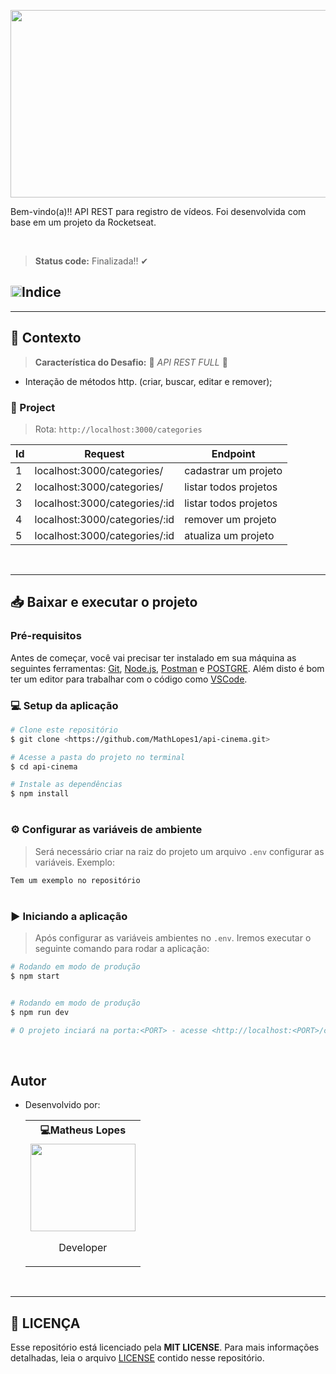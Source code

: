 <p align="center">
<img height="300" width="800" src="https://user-images.githubusercontent.com/70352508/158690466-fd8a5bdc-f094-48a9-94a5-0b6248a5a5c4.gif">
</p>

Bem-vindo(a)!!
API REST para registro de vídeos. Foi desenvolvida com base em um projeto da Rocketseat.

<br>

> <b>Status code:</b>  Finalizada!! ✔

 ## <img height="18" width="18" src="https://user-images.githubusercontent.com/82064724/151113975-e8ff6813-b253-4670-b626-80e842363ab2.png">Indice
 ---

 ## 🧠 Contexto
> **Característica do Desafio:** 🚧  *API REST FULL*  🚧

 * Interação de métodos http. (criar, buscar, editar e remover);

 ### 📔 Project
> Rota: `http://localhost:3000/categories`

| Id        | Request                                        | Endpoint                 |
|-----------| -----------------------------------------------| -------------------------|
|1          |  localhost:3000/categories/       | cadastrar um projeto     |
|2          |  localhost:3000/categories/       | listar todos projetos    |
|3          |  localhost:3000/categories/:id        | listar todos projetos    |
|4          |  localhost:3000/categories/:id | remover um projeto       |
|5          |  localhost:3000/categories/:id       | atualiza um projeto      |

<br>


---

## 📥 Baixar e executar o projeto

###  Pré-requisitos


Antes de começar, você vai precisar ter instalado em sua máquina as seguintes ferramentas:
[Git](https://git-scm.com), [Node.js](https://nodejs.org/en/), [Postman](https://www.postman.com/downloads/) e [POSTGRE](https://www.postgresql.org/download/).
Além disto é bom ter um editor para trabalhar com o código como [VSCode](https://code.visualstudio.com/).


### 💻 Setup da aplicação

```bash
# Clone este repositório
$ git clone <https://github.com/MathLopes1/api-cinema.git>

# Acesse a pasta do projeto no terminal
$ cd api-cinema

# Instale as dependências
$ npm install
```

#

### ⚙ Configurar as variáveis de ambiente
> Será necessário criar na raiz do projeto um arquivo `.env` configurar as variáveis. Exemplo:

```bash
Tem um exemplo no repositório
```

#

### ▶ Iniciando a aplicação
> Após configurar as variáveis ambientes no `.env`. Iremos executar o seguinte comando para rodar a aplicação:
```bash
# Rodando em modo de produção
$ npm start


# Rodando em modo de produção
$ npm run dev

# O projeto inciará na porta:<PORT> - acesse <http://localhost:<PORT>/categories> no postman
```
<br>
  
## Autor

<div align=left>

- <table>
 <p>  Desenvolvido por:</p>
  <tr align=center>
    <th><strong> 💻Matheus Lopes </strong></th>
  </tr>
   <td>
      <a href="https://github.com/MathLopes1">
        <img width="168" height="140" src="https://avatars.githubusercontent.com/u/70352508?v=4" > <p align="left">
</p></a>
    <p align="center">Developer</p>
    </td>
  </tr>
</table>
</div>

<div align=left>
 
<br>
                 
---
 
## 📝 LICENÇA

Esse repositório está licenciado pela **MIT LICENSE**. Para mais informações detalhadas, leia o arquivo [LICENSE](./LICENSE) contido nesse repositório.
 
 <br>
